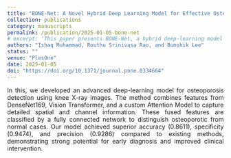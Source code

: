 ```yaml
---
title: "BONE-Net: A Novel Hybrid Deep Learning Model for Effective Osteoporosis Detection"
collection: publications
category: manuscripts
permalink: /publication/2025-01-05-bone-net
# excerpt: 'This paper presents BONE-Net, a hybrid deep-learning model combining DenseNet169, Vision Transformer, and Attention Module for osteoporosis detection.'
authors: "Ishaq Muhammad, Routhu Srinivasa Rao, and Bumshik Lee"
status: ""
venue: "PlosOne"
date: 2025-01-05
doi: "https://doi.org/10.1371/journal.pone.0334664"
---
```


<p style="text-align: justify;">
 In this, we developed an advanced deep-learning model for osteoporosis detection using knee X-ray images. The method combines features from DenseNet169, Vision Transformer, and a custom Attention Model to capture detailed spatial and channel information. These fused features are classified by a fully connected network to distinguish osteoporotic from normal cases. Our model achieved superior accuracy (0.8611), specificity (0.9474), and precision (0.9286) compared to existing methods, demonstrating strong potential for early diagnosis and improved clinical intervention.
 </p>